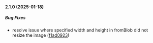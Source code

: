 #### 2.1.0 (2025-01-18)

##### Bug Fixes

*  resolve issue where specified width and height in fromBlob did not resize the image ([f1ad0923](https://github.com/alefduarte/image-resize-compress/commit/f1ad09239d5e30606f2f3aceba46c04091fad56f))

